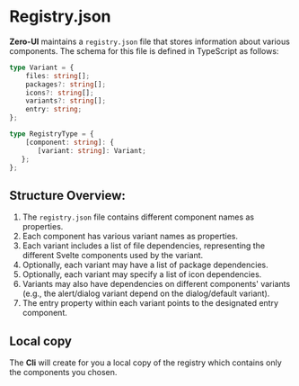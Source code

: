# Registry.json

**Zero-UI** maintains a `registry.json` file that stores information about various components. The schema for this file is defined in TypeScript as follows:

```typescript
type Variant = {
    files: string[];
    packages?: string[];
    icons?: string[];
    variants?: string[];
    entry: string;
};

type RegistryType = {
    [component: string]: {
       [variant: string]: Variant;
   };
};
```

## Structure Overview:

1. The `registry.json` file contains different component names as properties.
2. Each component has various variant names as properties.
3. Each variant includes a list of file dependencies, representing the different Svelte components used by the variant.
4. Optionally, each variant may have a list of package dependencies.
5. Optionally, each variant may specify a list of icon dependencies.
6. Variants may also have dependencies on different components' variants (e.g., the alert/dialog variant depend on the dialog/default variant).
7. The entry property within each variant points to the designated entry component.

## Local copy

The **Cli** will create for you a local copy of the registry which contains only the components you chosen.